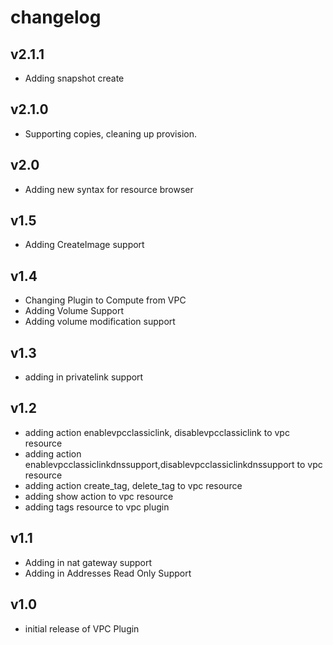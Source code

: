 # changelog

## v2.1.1

- Adding snapshot create

## v2.1.0

- Supporting copies, cleaning up provision.

## v2.0

- Adding new syntax for resource browser

## v1.5

- Adding CreateImage support

## v1.4

- Changing Plugin to Compute from VPC
- Adding Volume Support
- Adding volume modification support

## v1.3

- adding in privatelink support

## v1.2

- adding action enablevpcclassiclink, disablevpcclassiclink to vpc resource
- adding action enablevpcclassiclinkdnssupport,disablevpcclassiclinkdnssupport to vpc resource
- adding action create_tag, delete_tag to vpc resource
- adding show action to vpc resource
- adding tags resource to vpc plugin

## v1.1

- Adding in nat gateway support
- Adding in Addresses Read Only Support

## v1.0

- initial release of VPC Plugin

